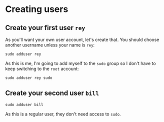 # Creating users

## Create your first user `rey`

As you'll want your own user account, let's create that. You should choose another username unless your name is `rey`:

    sudo adduser rey

As this is me, I'm going to add myself to the `sudo` group so I don't have to keep switching to the `root` account:

    sudo adduser rey sudo

## Create your second user `bill`

    sudo adduser bill

As this is a regular user, they don't need access to `sudo`.
